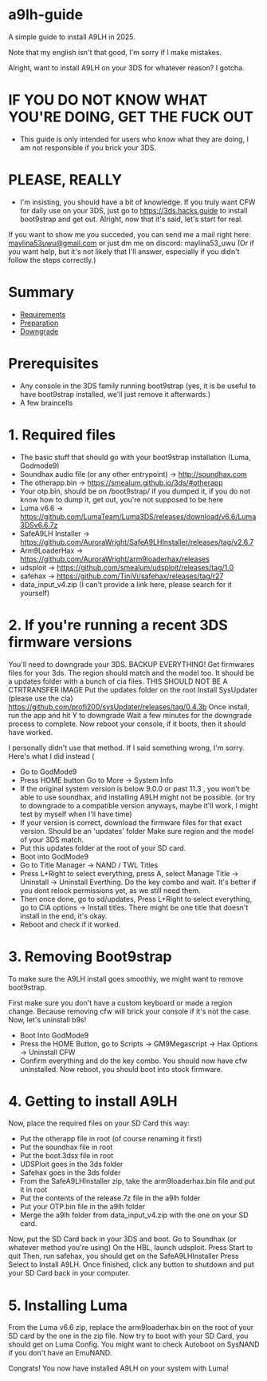 # a9lh-guide

A simple guide to install A9LH in 2025.

Note that my english isn't that good, I'm sorry if I make mistakes.

Alright, want to install A9LH on your 3DS for whatever reason?
I gotcha.

# IF YOU DO NOT KNOW WHAT YOU'RE DOING, GET THE FUCK OUT
- This guide is only intended for users who know what they are doing, I am not responsible if you brick your 3DS.

# PLEASE, REALLY
- I'm insisting, you should have a bit of knowledge. If you truly want CFW for daily use on your 3DS, just go to https://3ds.hacks.guide to install boot9strap and get out.
Alright, now that it's said, let's start for real.

If you want to show me you succeded, you can send me a mail right here: maylina53uwu@gmail.com or just dm me on discord: maylina53_uwu
(Or if you want help, but it's not likely that I'll answer, especially if you didn't follow the steps correctly.)

# Summary

- [Requirements](#requirements)
- [Preparation](#preparation)
- [Downgrade](#downgrade)

# Prerequisites

- Any console in the 3DS family running boot9strap (yes, it is be useful to have boot9strap installed, we'll just remove it afterwards.)
- A few braincells

# 1. Required files

- The basic stuff that should go with your boot9strap installation (Luma, Godmode9)
- Soundhax audio file (or any other entrypoint) -> http://soundhax.com
- The otherapp.bin -> https://smealum.github.io/3ds/#otherapp
- Your otp.bin, should be on /boot9strap/ if you dumped it, if you do not know how to dump it, get out, you're not supposed to be here
- Luma v6.6 -> https://github.com/LumaTeam/Luma3DS/releases/download/v6.6/Luma3DSv6.6.7z
- SafeA9LH Installer -> https://github.com/AuroraWright/SafeA9LHInstaller/releases/tag/v2.6.7
- Arm9LoaderHax -> https://github.com/AuroraWright/arm9loaderhax/releases
- udsploit -> https://github.com/smealum/udsploit/releases/tag/1.0
- safehax -> https://github.com/TiniVi/safehax/releases/tag/r27
- data_input_v4.zip (I can't provide a link here, please search for it yourself)

# 2. If you're running a recent 3DS firmware versions


You'll need to downgrade your 3DS.
BACKUP EVERYTHING!
Get firmwares files for your 3ds. The region should match and the model too. It should be a updates folder with a bunch of cia files. THIS SHOULD NOT BE A CTRTRANSFER IMAGE
Put the updates folder on the root
Install SysUpdater (please use the cia) https://github.com/profi200/sysUpdater/releases/tag/0.4.3b
Once install, run the app and hit Y to downgrade
Wait a few minutes for the downgrade process to complete.
Now reboot your console, if it boots, then it should have worked.

I personally didn't use that method. If I said something wrong, I'm sorry. Here's what I did instead (

- Go to GodMode9
- Press HOME button Go to More -> System Info
- If the original system version is below 9.0.0 or past 11.3 , you won't be able to use soundhax, and installing A9LH might not be possible. (or try to downgrade to a compatible version anyways, maybe it'll work, I might test by myself when I'll have time)
- If your version is correct, download the firmware files for that exact version. Should be an 'updates' folder Make sure region and the model of your 3DS match.
- Put this updates folder at the root of your SD card.
- Boot into GodMode9
- Go to Title Manager -> NAND / TWL Titles
- Press L+Right to select everything, press A, select Manage Title -> Uninstall -> Uninstall Everthing. Do the key combo and wait. It's better if you dont relock permissions yet, as we still need them.
- Then once done, go to sd/updates, Press L+Right to select everything, go to CIA options -> Install titles. There might be one title that doesn't install in the end, it's okay.
- Reboot and check if it worked.

# 3. Removing Boot9strap

To make sure the A9LH install goes smoothly, we might want to remove boot9strap.

First make sure you don't have a custom keyboard or made a region change. Because removing cfw will brick your console if it's not the case.
Now, let's uninstall b9s!

- Boot Into GodMode9
- Press the HOME Button, go to Scripts -> GM9Megascript -> Hax Options -> Uninstall CFW
- Confirm everything and do the key combo. You should now have cfw uninstalled. Now reboot, you should boot into stock firmware.

# 4. Getting to install A9LH

Now, place the required files on your SD Card this way:

- Put the otherapp file in root (of course renaming it first)
- Put the soundhax file in root
- Put the boot.3dsx file in root
- UDSPloit goes in the 3ds folder
- Safehax goes in the 3ds folder
- From the SafeA9LHInstaller zip, take the arm9loaderhax.bin file and put it in root
- Put the contents of the release.7z file in the a9lh folder
- Put your OTP.bin file in the a9lh folder
- Merge the a9lh folder from data_input_v4.zip with the one on your SD card.

Now, put the SD Card back in your 3DS and boot.
Go to Soundhax (or whatever method you're using)
On the HBL, launch udsploit. Press Start to quit
Then, run safehax, you should get on the SafeA9LHInstaller
Press Select to Install A9LH.
Once finished, click any button to shutdown and put your SD Card back in your computer.

# 5. Installing Luma

From the Luma v6.6 zip, replace the arm9loaderhax.bin on the root of your SD card by the one in the zip file.
Now try to boot with your SD Card, you should get on Luma Config.
You might want to check Autoboot on SysNAND if you don't have an EmuNAND.

Congrats! You now have installed A9LH on your system with Luma!
